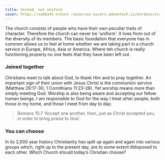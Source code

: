 ```yaml
---
title: United, not uniform
cover: https://sabbath-school-resources-assets.adventech.io/en/devo/start-into-life/14-no-one-lives-for-themselves/Kkn1679593535597.jpg
---
```


The church consists of people who have their own peculiar traits of character. Therefore the church can never be 'uniform'. It lives from out of the diversity of its members. The basic foundation that everyone has in common allows us to feel at home whether we are taking part in a church service in Europe, Africa, Asia or America. Where teh church is really functioning properly no one feels that they have been left out.

### Joined together

Christians meet to talk about God, to thank Him and to pray together. An important sign of their union with Jesus Christ is the communion service (Matthew 26:17-­30; 1 Corinthians 11:23-26). Yet worship means more than simply meeting God. Worship is also being aware and accepting our fellow human beings. I am responsible to God for the way I treat other people, both those in my home, and those I meet from day to day:

> <callout>Romans 15:7</callout>
> 'Accept one another, then, just as Christ accepted you, in order to bring praise to God.'

### You can choose

In its 2,000 year history Christianity has split up again and again into various groups which, right up to the present day, are to some extent ill­disposed to each other. Which Church should today’s Christian choose?